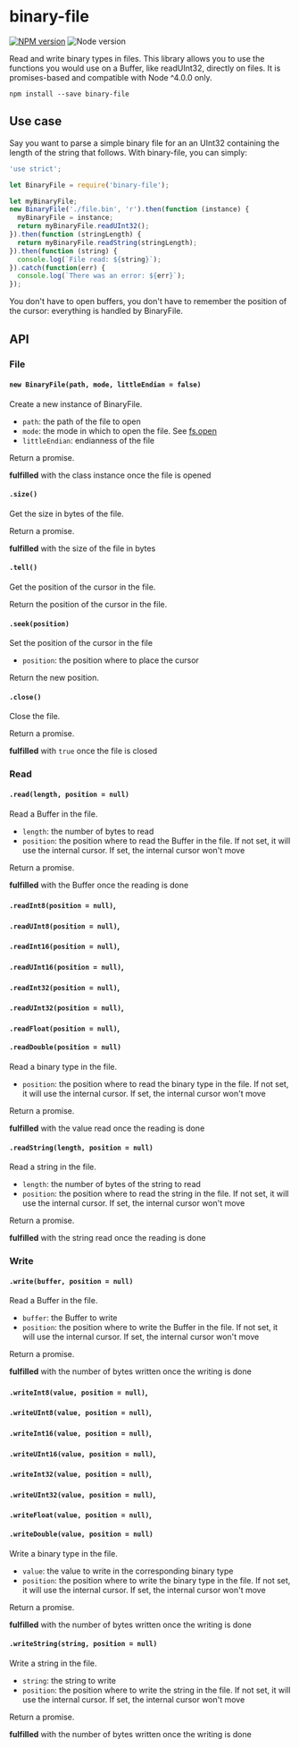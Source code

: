 binary-file
===========

[![NPM version](https://img.shields.io/npm/v/binary-file.svg)](https://www.npmjs.com/package/binary-file) ![Node version](https://img.shields.io/node/v/binary-file.svg)

Read and write binary types in files.
This library allows you to use the functions you would use on a Buffer, like readUInt32, directly on files.
It is promises-based and compatible with Node ^4.0.0 only.

```
npm install --save binary-file
```

## Use case

Say you want to parse a simple binary file for an an UInt32 containing the length of the string that follows. With binary-file, you can simply:

```javascript
'use strict';

let BinaryFile = require('binary-file');

let myBinaryFile;
new BinaryFile('./file.bin', 'r').then(function (instance) {
  myBinaryFile = instance;
  return myBinaryFile.readUInt32();
}).then(function (stringLength) {
  return myBinaryFile.readString(stringLength);
}).then(function (string) {
  console.log(`File read: ${string}`);
}).catch(function(err) {
  console.log(`There was an error: ${err}`);
});
```

You don't have to open buffers, you don't have to remember the position of the cursor: everything is handled by BinaryFile.

## API

### File

#### `new BinaryFile(path, mode, littleEndian = false)`

Create a new instance of BinaryFile.

* `path`: the path of the file to open
* `mode`: the mode in which to open the file. See [fs.open](https://nodejs.org/api/fs.html#fs_fs_open_path_flags_mode_callback)
* `littleEndian`: endianness of the file

Return a promise.

**fulfilled** with the class instance once the file is opened

#### `.size()`

Get the size in bytes of the file.

Return a promise.

**fulfilled** with the size of the file in bytes

#### `.tell()`

Get the position of the cursor in the file.

Return the position of the cursor in the file.

#### `.seek(position)`

Set the position of the cursor in the file

* `position`: the position where to place the cursor

Return the new position.

#### `.close()`

Close the file.

Return a promise.

**fulfilled** with `true` once the file is closed

### Read

#### `.read(length, position = null)`

Read a Buffer in the file.

* `length`: the number of bytes to read
* `position`: the position where to read the Buffer in the file. If not set, it will use the internal cursor. If set, the internal cursor won't move

Return a promise.

**fulfilled** with the Buffer once the reading is done

#### `.readInt8(position = null)`,
#### `.readUInt8(position = null)`,
#### `.readInt16(position = null)`,
#### `.readUInt16(position = null)`,
#### `.readInt32(position = null)`,
#### `.readUInt32(position = null)`,
#### `.readFloat(position = null)`,
#### `.readDouble(position = null)`

Read a binary type in the file.

* `position`: the position where to read the binary type in the file. If not set, it will use the internal cursor. If set, the internal cursor won't move

Return a promise.

**fulfilled** with the value read once the reading is done

#### `.readString(length, position = null)`

Read a string in the file.

* `length`: the number of bytes of the string to read
* `position`: the position where to read the string in the file. If not set, it will use the internal cursor. If set, the internal cursor won't move

Return a promise.

**fulfilled** with the string read once the reading is done

### Write

#### `.write(buffer, position = null)`

Read a Buffer in the file.

* `buffer`: the Buffer to write
* `position`: the position where to write the Buffer in the file. If not set, it will use the internal cursor. If set, the internal cursor won't move

Return a promise.

**fulfilled** with the number of bytes written once the writing is done

#### `.writeInt8(value, position = null)`,
#### `.writeUInt8(value, position = null)`,
#### `.writeInt16(value, position = null)`,
#### `.writeUInt16(value, position = null)`,
#### `.writeInt32(value, position = null)`,
#### `.writeUInt32(value, position = null)`,
#### `.writeFloat(value, position = null)`,
#### `.writeDouble(value, position = null)`

Write a binary type in the file.

* `value`: the value to write in the corresponding binary type
* `position`: the position where to write the binary type in the file. If not set, it will use the internal cursor. If set, the internal cursor won't move

Return a promise.

**fulfilled** with the number of bytes written once the writing is done

#### `.writeString(string, position = null)`

Write a string in the file.

* `string`: the string to write
* `position`: the position where to write the string in the file. If not set, it will use the internal cursor. If set, the internal cursor won't move

Return a promise.

**fulfilled** with the number of bytes written once the writing is done

